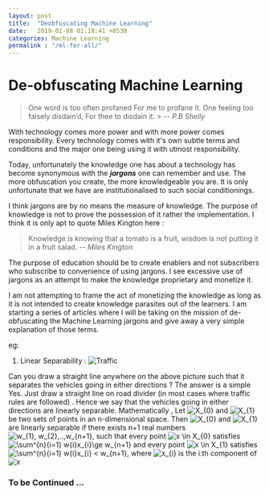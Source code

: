 ```yaml
---
layout: post
title:  "Deobfuscating Machine Learning"
date:   2019-01-08 01:18:41 +0530
categories: Machine Learning
permalink : "/ml-for-all/"
---
```

# De-obfuscating Machine Learning

> One word is too often profaned 
> For me to profane it.
> One feeling too falsely disdain’d,
> For thee to disdain it. 
	>    -- <cite>P.B Shelly</cite>
														
With technology comes more power and with more power comes responsibility. Every technology comes with it's own subtle terms and conditions and the major one being using it with utmost responsibility. 

Today, unfortunately the knowledge one has about a technology has become synonymous with the *__jargons__* one can remember and use. The more obfuscation you create, the more knowledgeable you are. It is only unfortunate that we have are institutionalised to such social conditionings. 

I think jargons are by no means the measure of knowledge. The purpose of knowledge is not to prove the possession of it rather the implementation. I think it is only apt to quote Miles Kington here :
>  Knowledge is knowing that a tomato is a fruit, wisdom is not putting it in a fruit salad.
>  --<cite> Miles Kington <cite>

The purpose of education should be to create enablers and not subscribers who subscribe to convenience of using jargons. I see excessive use of jargons as an attempt to make the knowledge proprietary and monetize it. 

I am not attempting to frame the act of monetizing the knowledge as long as it is not intended to create knowledge parasites out of the learners.  I am starting a series of articles where I will be taking on the mission of de-obfuscating the Machine Learning jargons and give away a very simple explanation of those terms. 

eg: 
1. Linear Separability :
![Traffic](https://rdcnewscdn.realtor.com/wp-content/uploads/2018/01/LA-traffic-jam.jpg) 

Can you draw a straight line anywhere on the above picture such that it separates the vehicles going in either directions ?
The answer is a simple Yes. Just draw a straight line on road divider  (in most cases where traffic rules are followed) . Hence we say that the vehicles going in either directions are linearly separable.
Mathematically , Let ![X_{0}](http://bin.sensegates.com/s/9/e/1/9e18f94ce7b1bda0a4742a1fd4437581.png) and ![X_{1}](http://bin.sensegates.com/s/5/f/5/5f5bcbe5a5e9accc4ea20a6ef79d196d.png) be two sets of points in an n-dimensional space. Then ![X_{0}](http://bin.sensegates.com/s/9/e/1/9e18f94ce7b1bda0a4742a1fd4437581.png) and ![X_{1}](http://bin.sensegates.com/s/5/f/5/5f5bcbe5a5e9accc4ea20a6ef79d196d.png) are linearly separable if there exists n+1 real numbers ![w_{1}, w_{2},..,w_{n+1}](http://bin.sensegates.com/s/c/0/e/c0e25b8de3fa94adf05d5c879e89ec30.png), such that every point ![x \in X_{0}](http://bin.sensegates.com/s/b/b/e/bbe1a02df9fc417afc789df67e8f1e4b.png) satisfies ![\sum^{n}_{i=1} w_{i}x_{i}\ge w_{n+1}](http://bin.sensegates.com/s/e/6/7/e6745dadeb87bae8b149b6a66bd6cb1e.png) and every point ![x \in X_{1}](http://bin.sensegates.com/s/2/1/4/2141fb86544d6e3da389719546b52b19.png) satisfies ![\sum^{n}_{i=1} w_{i}x_{i} < w_{n+1}](http://bin.sensegates.com/s/6/b/4/6b47466dcbac320a2247b44b4aa9c585.png), where ![x_{i}](http://bin.sensegates.com/s/6/4/b/64b94619c0031522d16b05a37bc06189.png) is the i:th component of ![x](http://bin.sensegates.com/s/9/d/d/9dd4e461268c8034f5c8564e155c67a6.png)

### To be Continued ...
